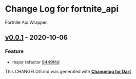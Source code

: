 # Change Log for fortnite_api
Fortnite Api Wrapper.

## [v0.0.1](http://github.com/andrevarandas/dart-fortnite-api-wrapper/compare/v0.0.1) - 2020-10-06

### Feature
* major refactor [9449f4d](https://github.com/andrevarandas/dart-fortnite-api-wrapper/commit/9449f4d7b272ae5987441c16e181c0f98a19cd69)


This CHANGELOG.md was generated with [**Changelog for Dart**](https://pub.dartlang.org/packages/changelog)

